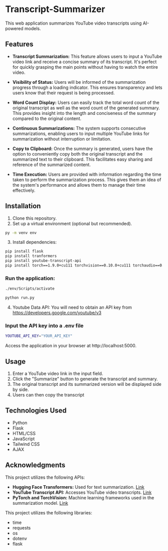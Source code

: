 # Transcript-Summarizer

This web application summarizes YouTube video transcripts using AI-powered models.

## Features

- **Transcript Summarization:** This feature allows users to input a YouTube video link and receive a concise summary of its transcript. It's perfect for quickly grasping the main points without having to watch the entire video.
  
- **Visibility of Status:** Users will be informed of the summarization progress through a loading indicator. This ensures transparency and lets users know that their request is being processed.
  
- **Word Count Display:** Users can easily track the total word count of the original transcript as well as the word count of the generated summary. This provides insight into the length and conciseness of the summary compared to the original content.
  
- **Continuous Summarizations:** The system supports consecutive summarizations, enabling users to input multiple YouTube links for summarization without interruption or limitation.
  
- **Copy to Clipboard:** Once the summary is generated, users have the option to conveniently copy both the original transcript and the summarized text to their clipboard. This facilitates easy sharing and reference of the summarized content.
  
- **Time Execution:** Users are provided with information regarding the time taken to perform the summarization process. This gives them an idea of the system's performance and allows them to manage their time effectively.

## Installation

1. Clone this repository.
2. Set up a virtual environment (optional but recommended).
```bash
py -m venv env
```
3. Install dependencies:
```bash
pip install flask
pip install tranformers
pip install youtube-transcript-api
pip install torch==1.9.0+cu111 torchvision==0.10.0+cu111 torchaudio==0.9.0 -f https://download.pytorch.org/whl/torch_stable.html
```
### Run the application:
```bash
./env/Scripts/activate
```
```bash
python run.py
```

4. Youtube Data API:
You will need to obtain an API key from https://developers.google.com/youtube/v3

### Input the API key into a .env file
```bash 
YOUTUBE_API_KEY="YOUR_API_KEY"
```

Access the application in your browser at http://localhost:5000.

## Usage
1) Enter a YouTube video link in the input field.
2) Click the "Summarize" button to generate the transcript and summary.
3) The original transcript and its summarized version will be displayed side by side.
4) Users can then copy the transcript

## Technologies Used
- Python
- Flask
- HTML/CSS
- JavaScript
- Tailwind CSS
- AJAX

## Acknowledgments

This project utilizes the following APIs:

- **Hugging Face Transformers:** Used for text summarization. [Link](https://huggingface.co/transformers/)
- **YouTube Transcript API:** Accesses YouTube video transcripts. [Link](https://pypi.org/project/youtube-transcript-api/)
- **PyTorch and TorchVision:** Machine learning frameworks used in the summarization model. [Link](https://pytorch.org/)

This project utilizes the following libraries:
- time
- requests
- os
- dotenv
- flask
